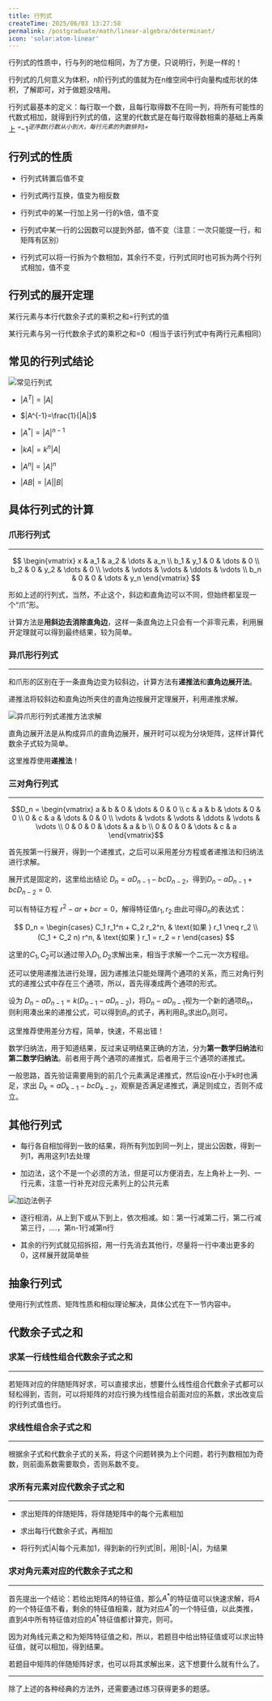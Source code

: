 ```yaml
---
title: 行列式
createTime: 2025/06/03 13:27:58
permalink: /postgraduate/math/linear-algebra/determinant/
icon: 'solar:atom-linear'
---
```


行列式的性质中，行与列的地位相同，为了方便，只说明行，列是一样的！

行列式的几何意义为体积，n阶行列式的值就为在n维空间中行向量构成形状的体积，了解即可，对于做题没啥用。

行列式最基本的定义：每行取一个数，且每行取得数不在同一列，将所有可能性的代数式相加，就得到行列式的值，这里的代数式是在每行取得数相乘的基础上再乘上 “$-1^{逆序数(行数从小到大，每行元素的列数排列)}$”

## **行列式的性质**

- 行列式转置后值不变

- 行列式两行互换，值变为相反数

- 行列式中的某一行加上另一行的k倍，值不变

- 行列式中某一行的公因数可以提到外部，值不变（注意：一次只能提一行，和矩阵有区别）

- 行列式可以将一行拆为个数相加，其余行不变，行列式同时也可拆为两个行列式相加，值不变

## **行列式的展开定理**

某行元素与本行代数余子式的乘积之和=行列式的值

某行元素与另一行代数余子式的乘积之和=0（相当于该行列式中有两行元素相同）

## **常见的行列式结论**

![常见行列式](https://raw.githubusercontent.com/amatureemoprince/java-cofe-pictures/master/20250715075442989.jpg)

- $|A^T|=|A|$

- $|A^{-1}=\frac{1}{|A|}$

- $|A^*|=|A|^{n-1}$

- $|kA|=k^n|A|$

- $|A^n|=|A|^n$

- $|AB|=|A||B|$

## **具体行列式的计算**

### **爪形行列式**

---

$$ \begin{vmatrix} x & a_1 & a_2 & \dots & a_n \\ b_1 & y_1 & 0 & \dots & 0 \\ b_2 & 0 & y_2 & \dots & 0 \\ \vdots & \vdots & \vdots & \ddots & \vdots \\ b_n & 0 & 0 & \dots & y_n \end{vmatrix} $$

形如上述的行列式，当然，不止这个，斜边和直角边可以不同，但始终都呈现一个“爪”形。

计算方法是**用斜边去消除直角边**，这样一条直角边上只会有一个非零元素，利用展开定理就可以得到最终结果，较为简单。

### **异爪形行列式**

---

和爪形的区别在于一条直角边变为较斜边，计算方法有**递推法**和**直角边展开法**。

递推法将较斜边和直角边所夹住的直角边按展开定理展开，利用递推求解。

![异爪形行列式递推方法求解](https://raw.githubusercontent.com/amatureemoprince/java-cofe-pictures/master/20250715083830505.jpg)

直角边展开法是从构成异爪的直角边展开，展开时可以视为分块矩阵，这样计算代数余子式较为简单。

这里推荐使用**递推法**！

### **三对角行列式**

---

$$D_n = \begin{vmatrix}
a & b & 0 & \dots & 0 & 0 \\
c & a & b & \dots & 0 & 0 \\
0 & c & a & \dots & 0 & 0 \\
\vdots & \vdots & \vdots & \ddots & \vdots & \vdots \\
0 & 0 & 0 & \dots & a & b \\
0 & 0 & 0 & \dots & c & a
\end{vmatrix}$$

首先按第一行展开，得到一个递推式，之后可以采用差分方程或者递推法和归纳法进行求解。

展开式是固定的，这里给出结论 $D_n=aD_{n-1}-bcD_{n-2}$，得到$D_n-aD_{n-1}+bcD_{n-2}=0$.

可以有特征方程 $r^2-ar+bcr=0$，解得特征值$r_1,r_2$.由此可得$D_n$的表达式：

$$
D_n = \begin{cases}
C_1 r_1^n + C_2 r_2^n, & \text{如果 } r_1 \neq r_2 \\
(C_1 + C_2 n) r^n, & \text{如果 } r_1 = r_2 = r
\end{cases}
$$

这里的$C_1,C_2$可以通过带入$D_1,D_2$求解出来，相当于求解一个二元一次方程组。

还可以使用递推法进行处理，因为递推法只能处理两个通项的关系，而三对角行列式的递推公式中存在三个通项，所以，首先得凑成两个通项的形式。

设为 $D_n-aD_{n-1}=k(D_{n-1}-aD_{n-2})$，将$D_n-aD_{n-1}$视为一个新的通项${B_n}$，则利用凑出来的递推公式，可以得到$B_n$的式子，再利用$B_n$求出$D_n$则可。

这里推荐使用差分方程，简单，快速，不易出错！

数学归纳法，用于知道结果，反过来证明结果正确的方法，分为**第一数学归纳法**和**第二数学归纳法**。前者用于两个通项的递推式，后者用于三个通项的递推式。

一般思路，首先验证需要用到的前几个元素满足递推式，然后设n在小于k时也满足，求出 $D_k=aD_{k-1}-bcD_{k-2}$，观察是否满足递推式，满足则成立，否则不成立。

## **其他行列式**

- 每行各自相加得到一致的结果，将所有列加到同一列上，提出公因数，得到一列1，再用这列1去处理

- 加边法，这个不是一个必须的方法，但是可以方便消去，左上角补上一列、一行元素，注意一行补充对应元素列上的公共元素

![加边法例子](https://raw.githubusercontent.com/amatureemoprince/java-cofe-pictures/master/20250715105116490.jpg)

- 逐行相消，从上到下或从下到上，依次相减。如：第一行减第二行，第二行减第三行，....，第n-1行减第n行

- 其余的行列式就见招拆招，用一行先消去其他行，尽量将一行中凑出更多的0，这样展开就简单些

## **抽象行列式**

使用行列式性质、矩阵性质和相似理论解决，具体公式在下一节内容中。

## **代数余子式之和**

### **求某一行线性组合代数余子式之和**

---

若矩阵对应的伴随矩阵好求，可以直接求出，想要什么线性组合代数余子式都可以轻松得到，否则，可以将矩阵的对应行换为线性组合前面对应的系数，求出改变后的行列式值也行。

### **求线性组合余子式之和**

---

根据余子式和代数余子式的关系，将这个问题转换为上个问题，若行列数相加为奇数，则前面系数需要取负，否则系数不变。

### **求所有元素对应代数余子式之和**

---

- 求出矩阵的伴随矩阵，将伴随矩阵中的每个元素相加

- 求出每行代数余子式，再相加

- 将行列式|A|每个元素加1，得到新的行列式|B|，用|B|-|A|，为结果

### **求对角元素对应的代数余子式之和**

---

首先提出一个结论：若给出矩阵$A$的特征值，那么$A^*$的特征值可以快速求解，将$A$的一个特征值不看，剩余的特征值相乘，就为对应$A^*$的一个特征值，以此类推，直到$A$中所有特征值对应的$A^*$特征值都计算完，则可。

因为对角线元素之和为矩阵特征值之和，所以，若题目中给出特征值或可以求出特征值，就可以相加，得到结果。

若题目中矩阵的伴随矩阵好求，也可以将其求解出来，这下想要什么就有什么了。

---

除了上述的各种经典的方法外，还需要通过练习获得更多的题感。